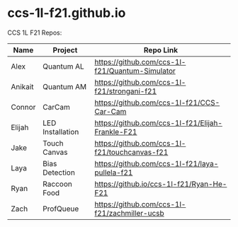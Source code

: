 # ccs-1l-f21.github.io

CCS 1L F21 Repos:

| Name | Project | Repo Link |
|------|---------|------------|
| Alex | Quantum AL | <https://github.com/ccs-1l-f21/Quantum-Simulator> |
| Anikait | Quantum AM | <https://github.com/ccs-1l-f21/strongani-f21> |
| Connor | CarCam |  <https://github.com/ccs-1l-f21/CCS-Car-Cam> |
| Elijah | LED Installation | <https://github.com/ccs-1l-f21/Elijah-Frankle-F21> |
| Jake | Touch Canvas | <https://github.com/ccs-1l-f21/touchcanvas-f21> |
| Laya | Bias Detection | <https://github.com/ccs-1l-f21/laya-pullela-f21> | 
| Ryan | Raccoon Food | <https://github.io/ccs-1l-f21/Ryan-He-F21> |
| Zach | ProfQueue | <https://github.com/ccs-1l-f21/zachmiller-ucsb> |
